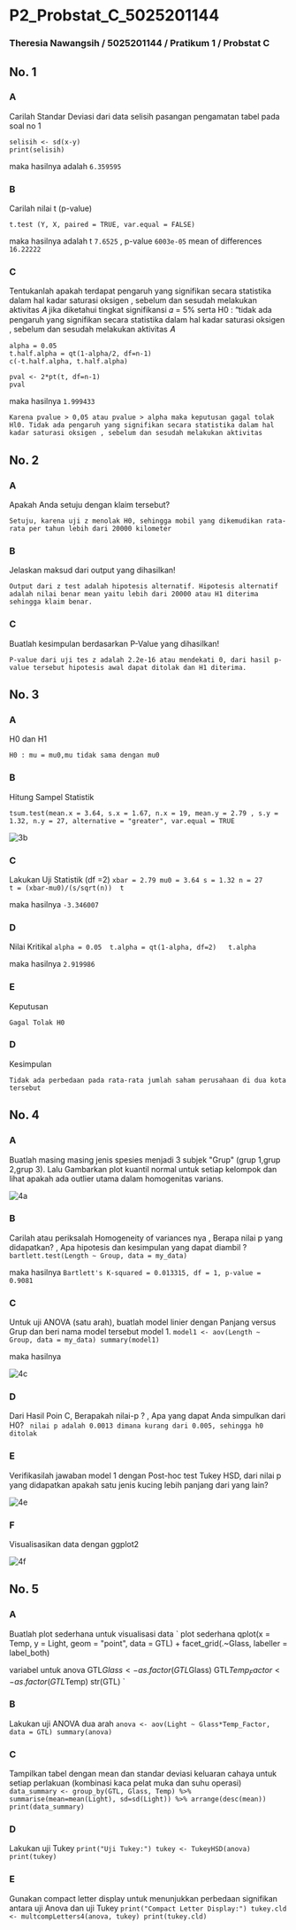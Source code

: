 # P2_Probstat_C_5025201144
### Theresia Nawangsih / 5025201144 / Pratikum 1 / Probstat C


## No. 1
### A
Carilah Standar Deviasi dari data selisih pasangan pengamatan tabel pada soal no 1
```
selisih <- sd(x-y)
print(selisih)
```
maka hasilnya adalah `6.359595`

### B
Carilah nilai t (p-value)
```
t.test (Y, X, paired = TRUE, var.equal = FALSE)
```
maka hasilnya adalah 
t `7.6525` ,  p-value `6003e-05`
mean of differences `16.22222`

### C
Tentukanlah apakah terdapat pengaruh yang signifikan secara statistika dalam hal kadar saturasi oksigen , sebelum dan sesudah melakukan aktivitas 𝐴 jika diketahui tingkat signifikansi 𝛼 = 5% serta H0 : “tidak ada pengaruh yang signifikan secara statistika dalam hal kadar saturasi oksigen , sebelum dan sesudah melakukan aktivitas 𝐴
```
alpha = 0.05 
t.half.alpha = qt(1-alpha/2, df=n-1) 
c(-t.half.alpha, t.half.alpha)

pval <- 2*pt(t, df=n-1)
pval
```
maka hasilnya `1.999433`

` Karena pvalue > 0,05 atau pvalue > alpha maka keputusan gagal tolak Hl0. Tidak ada pengaruh yang signifikan secara statistika dalam hal kadar saturasi oksigen , sebelum dan sesudah melakukan aktivitas `

## No. 2
### A
Apakah Anda setuju dengan klaim tersebut?

`Setuju, karena uji z menolak H0, sehingga mobil yang dikemudikan rata-rata per tahun lebih dari 20000 kilometer`

### B
Jelaskan maksud dari output yang dihasilkan!

`Output dari z test adalah hipotesis alternatif. Hipotesis alternatif adalah nilai benar mean yaitu lebih dari 20000 atau H1 diterima sehingga klaim benar.`

### C
Buatlah kesimpulan berdasarkan P-Value yang dihasilkan!

`P-value dari uji tes z adalah 2.2e-16 atau mendekati 0, dari hasil p-value tersebut hipotesis awal dapat ditolak dan H1 diterima.`

## No. 3
### A
H0 dan H1

` H0 : mu = mu0,mu tidak sama dengan mu0 `

### B
Hitung Sampel Statistik

`tsum.test(mean.x = 3.64, s.x = 1.67, n.x = 19, mean.y = 2.79 , s.y = 1.32, n.y = 27, alternative = "greater", var.equal = TRUE`

![3b](https://user-images.githubusercontent.com/81666422/170879757-19f0df67-ecf0-4596-a6c5-7ae7fb64afe8.png)


### C
Lakukan Uji Statistik (df =2)
`xbar = 2.79
mu0 = 3.64
s = 1.32
n = 27              
t = (xbar-mu0)/(s/sqrt(n)) 
t`

maka hasilnya `-3.346007`

### D
Nilai Kritikal
`alpha = 0.05 
t.alpha = qt(1-alpha, df=2)  
t.alpha`

maka hasilnya `2.919986`

### E
Keputusan

`Gagal Tolak H0`

### D
Kesimpulan

`Tidak ada perbedaan pada rata-rata jumlah saham perusahaan di dua kota tersebut`


## No. 4
### A
Buatlah masing masing jenis spesies menjadi 3 subjek "Grup" (grup 1,grup 2,grup 3). Lalu Gambarkan plot kuantil normal untuk setiap kelompok dan lihat apakah ada outlier utama dalam homogenitas varians.

![4a](https://user-images.githubusercontent.com/81666422/170879273-297fd372-0d3a-426b-babe-45e4ec5dc935.png)

### B
Carilah atau periksalah Homogeneity of variances nya , Berapa nilai p yang didapatkan? , Apa hipotesis dan kesimpulan yang dapat diambil ?
`bartlett.test(Length ~ Group, data = my_data)`

maka hasilnya `Bartlett's K-squared = 0.013315, df = 1, p-value = 0.9081`

### C
Untuk uji ANOVA (satu arah), buatlah model linier dengan Panjang versus Grup dan beri nama model tersebut model 1.
`model1 <- aov(Length ~ Group, data = my_data)
summary(model1)`

maka hasilnya

![4c](https://user-images.githubusercontent.com/81666422/170879513-0ff9ed4b-66b6-401a-8405-d3f87595435d.png)

### D
Dari Hasil Poin C, Berapakah nilai-p ? , Apa yang dapat Anda simpulkan dari H0?
` nilai p adalah 0.0013 dimana kurang dari 0.005, sehingga h0 ditolak`

### E
Verifikasilah jawaban model 1 dengan Post-hoc test Tukey HSD, dari nilai p yang didapatkan apakah satu jenis kucing lebih panjang dari yang lain?

![4e](https://user-images.githubusercontent.com/81666422/170879608-d1749e14-00a0-4a21-bc33-7be59175f526.png)

### F
Visualisasikan data dengan ggplot2

![4f](https://user-images.githubusercontent.com/81666422/170880484-40a6da7f-75ba-4010-a74c-346ba7976123.png)

## No. 5
### A
Buatlah plot sederhana untuk visualisasi data
`
plot sederhana
qplot(x = Temp, y = Light, geom = "point", data = GTL) +
  facet_grid(.~Glass, labeller = label_both)

variabel untuk anova
GTL$Glass <- as.factor(GTL$Glass)
GTL$Temp_Factor <- as.factor(GTL$Temp)
str(GTL)
`
### B
Lakukan uji ANOVA dua arah
`
anova <- aov(Light ~ Glass*Temp_Factor, data = GTL)
summary(anova)
`

### C
Tampilkan tabel dengan mean dan standar deviasi keluaran cahaya untuk setiap perlakuan (kombinasi kaca pelat muka dan suhu operasi)
`
data_summary <- group_by(GTL, Glass, Temp) %>%
  summarise(mean=mean(Light), sd=sd(Light)) %>%
  arrange(desc(mean))
print(data_summary)
`

### D
Lakukan uji Tukey
`
print("Uji Tukey:")
tukey <- TukeyHSD(anova)
print(tukey)
`

### E
Gunakan compact letter display untuk menunjukkan perbedaan signifikan antara uji Anova dan uji Tukey
`
print("Compact Letter Display:")
tukey.cld <- multcompLetters4(anova, tukey)
print(tukey.cld)
`

